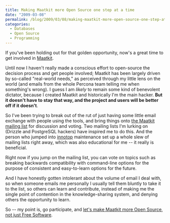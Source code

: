 ```yaml
---
title: Making Maatkit more Open Source one step at a time
date: "2009-03-08"
permalink: /blog/2009/03/08/making-maatkit-more-open-source-one-step-at-a-time/
categories:
  - Databases
  - Open Source
  - Programming
---
```

If you've been holding out for that golden opportunity, now's a great time to get involved in [Maatkit][1].

Until now I haven't really made a conscious effort to open-source the decision process and get people involved; Maatkit has been largely driven by so-called "real-world needs," as perceived through my little lens on the world (and emails from the whole Percona team telling me when something's wrong). I guess I am *likely* to remain some kind of benevolent dictator, because I created Maatkit and historically I'm the main hacker. **But it doesn't have to stay that way, and the project and users will be better off if it doesn't**.

So I've been trying to break out of the rut of just having some little email exchange with people using the tools, and bring things onto [the Maatkit mailing list][2] for discussion and voting. Two mailing lists I'm lurking on (Drizzle and PostgreSQL hackers) have inspired me to do this. And the person who jumped into [innotop][3] maintenance set up a whole slew of mailing lists right away, which was also educational for me -- it really is beneficial.

Right now if you jump on the mailing list, you can vote on topics such as breaking backwards compatibility with command-line options for the purpose of consistent and easy-to-learn options for the future.

And I have honestly gotten intolerant about the volume of email I deal with, so when someone emails me personally I usually tell them bluntly to take it to the list, so others can learn and contribute, instead of making me the single point of contention in the knowledge-sharing system, and denying others the opportunity to learn.

So -- my point is, go participate, and [let's make Maatkit more Open Source, not just Free Software][4].

 [1]: http://www.maatkit.org/
 [2]: http://groups.google.com/group/maatkit-discuss
 [3]: http://code.google.com/p/innotop/
 [4]: http://www.xaprb.com/blog/2008/05/14/mysql-free-software-but-not-open-source/
